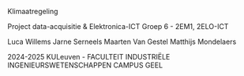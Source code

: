 Klimaatregeling

Project data-acquisitie & Elektronica-ICT
Groep 6 - 2EM1, 2ELO-ICT

Luca Willems
Jarne Serneels
Maarten Van Gestel
Matthijs Mondelaers

2024-2025
KULeuven - FACULTEIT INDUSTRIËLE INGENIEURSWETENSCHAPPEN
CAMPUS GEEL
